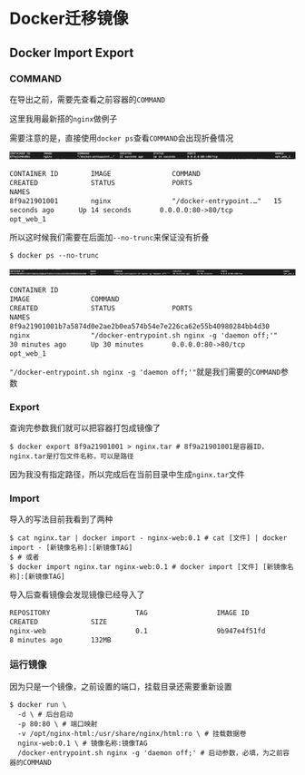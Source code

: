 # Docker迁移镜像

## Docker Import Export

### COMMAND

在导出之前，需要先查看之前容器的`COMMAND`

这里我用最新搭的`nginx`做例子

需要注意的是，直接使用`docker ps`查看`COMMAND`会出现折叠情况

![image1](./docker-move-image.assets/image1.png)

```shell
CONTAINER ID        IMAGE               COMMAND                  CREATED             STATUS              PORTS                                               NAMES
8f9a21901001        nginx               "/docker-entrypoint.…"   15 seconds ago      Up 14 seconds       0.0.0.0:80->80/tcp                                  opt_web_1
```

所以这时候我们需要在后面加`--no-trunc`来保证没有折叠

```shell
$ docker ps --no-trunc
```

![image2](./docker-move-image.assets/image2.png)

```shell
CONTAINER ID                                                       IMAGE               COMMAND                                          CREATED             STATUS              PORTS                                               NAMES
8f9a21901001b7a5874d0e2ae2b0ea574b54e7e226ca62e55b40980284bb4d30   nginx               "/docker-entrypoint.sh nginx -g 'daemon off;'"   30 minutes ago      Up 30 minutes       0.0.0.0:80->80/tcp                                  opt_web_1
```

`"/docker-entrypoint.sh nginx -g 'daemon off;'"`就是我们需要的`COMMAND`参数

### Export

查询完参数我们就可以把容器打包成镜像了

```shell
$ docker export 8f9a21901001 > nginx.tar # 8f9a21901001是容器ID，nginx.tar是打包文件名称，可以是路径
```

因为我没有指定路径，所以完成后在当前目录中生成`nginx.tar`文件

### Import

导入的写法目前我看到了两种

```shell
$ cat nginx.tar | docker import - nginx-web:0.1 # cat [文件] | docker import - [新镜像名称]:[新镜像TAG]
$ # 或者
$ docker import nginx.tar nginx-web:0.1 # docker import [文件] [新镜像名称]:[新镜像TAG]
```

导入后查看镜像会发现镜像已经导入了

```shell
REPOSITORY                     TAG                 IMAGE ID            CREATED             SIZE
nginx-web                      0.1                 9b947e4f51fd        8 minutes ago       132MB
```

### 运行镜像

因为只是一个镜像，之前设置的端口，挂载目录还需要重新设置

```shell
$ docker run \
  -d \ # 后台启动
  -p 80:80 \ # 端口映射
  -v /opt/nginx-html:/usr/share/nginx/html:ro \ # 挂载数据卷
  nginx-web:0.1 \ # 镜像名称:镜像TAG
  /docker-entrypoint.sh nginx -g 'daemon off;' # 启动参数，必填，为之前容器的COMMAND
```
